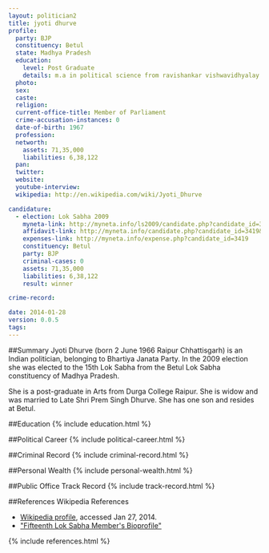 ```yaml
---
layout: politician2
title: jyoti dhurve
profile: 
  party: BJP
  constituency: Betul
  state: Madhya Pradesh
  education: 
    level: Post Graduate
    details: m.a in political science from ravishankar vishwavidhyalay raipur 1988
  photo: 
  sex: 
  caste: 
  religion: 
  current-office-title: Member of Parliament
  crime-accusation-instances: 0
  date-of-birth: 1967
  profession: 
  networth: 
    assets: 71,35,000
    liabilities: 6,38,122
  pan: 
  twitter: 
  website: 
  youtube-interview: 
  wikipedia: http://en.wikipedia.com/wiki/Jyoti_Dhurve

candidature: 
  - election: Lok Sabha 2009
    myneta-link: http://myneta.info/ls2009/candidate.php?candidate_id=3419
    affidavit-link: http://myneta.info/candidate.php?candidate_id=3419&scan=original
    expenses-link: http://myneta.info/expense.php?candidate_id=3419
    constituency: Betul 
    party: BJP
    criminal-cases: 0
    assets: 71,35,000
    liabilities: 6,38,122
    result: winner 

crime-record: 

date: 2014-01-28
version: 0.0.5
tags: 
---
```

##Summary
Jyoti Dhurve (born 2 June 1966 Raipur Chhattisgarh) is an Indian politician, belonging to Bhartiya Janata Party. In the 2009 election she was elected to the 15th Lok Sabha from the Betul Lok Sabha constituency of Madhya Pradesh.

She is a post-graduate in Arts from Durga College Raipur. She is widow and was married to Late Shri Prem Singh Dhurve. She has one son and resides at Betul.


##Education
{% include education.html %}


##Political Career
{% include political-career.html %}


##Criminal Record
{% include criminal-record.html %}


##Personal Wealth
{% include personal-wealth.html %}


##Public Office Track Record
{% include track-record.html %}


##References
Wikipedia References
- [Wikipedia profile]({{page.profile.wikipedia}}), accessed Jan 27, 2014.
- ["Fifteenth Lok Sabha Member's Bioprofile"][wiki1]

[wiki1]: http://164.100.47.132/LssNew/Members/Biography.aspx?mpsno=4522


{% include references.html %}
